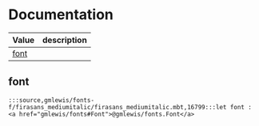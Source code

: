 # Documentation
|Value|description|
|---|---|
|[font](#font)||

## font

```moonbit
:::source,gmlewis/fonts-f/firasans_mediumitalic/firasans_mediumitalic.mbt,16799:::let font : <a href="gmlewis/fonts#Font">@gmlewis/fonts.Font</a>
```

